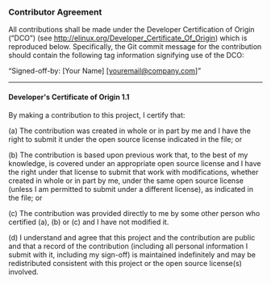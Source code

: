 ### Contributor Agreement
All contributions shall be made under the Developer Certification of
Origin (“DCO”) (see http://elinux.org/Developer_Certificate_Of_Origin)
which is reproduced below. Specifically, the Git commit message for the
contribution should contain the following tag information signifying use
of the DCO:


“Signed-off-by: [Your Name] [youremail@company.com]”


________________________________________
#### Developer's Certificate of Origin 1.1
By making a contribution to this project, I certify that:

(a) The contribution was created in whole or in part by me and I have
the right to submit it under the open source license indicated in the
file; or

(b) The contribution is based upon previous work that, to the best of my
knowledge, is covered under an appropriate open source license and I
have the right under that license to submit that work with
modifications, whether created in whole or in part by me, under the same
open source license (unless I am permitted to submit under a different
license), as indicated in the file; or

(c) The contribution was provided directly to me by some other person
who certified (a), (b) or (c) and I have not modified it.

(d) I understand and agree that this project and the contribution are
public and that a record of the contribution (including all personal
information I submit with it, including my sign-off) is maintained
indefinitely and may be redistributed consistent with this project or
the open source license(s) involved.


